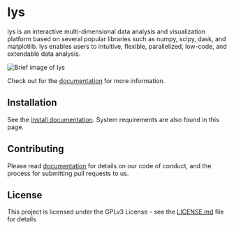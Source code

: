 # lys

lys is an interactive multi-dimensional data analysis and visualization platform based on several popular libraries such as numpy, scipy, dask, and matplotlib. lys enables users to intuitive, flexible, parallelized, low-code, and extendable data analysis.

![Brief image of lys](docs_src/image_top.png)

Check out for the [documentation](https://lys-devel.github.io/lys/index.html) for more information.

## Installation

See the [install documentation](https://lys-devel.github.io/lys/install.html). System requirements are also found in this page.

## Contributing

Please read [documentation](https://lys-devel.github.io/lys/contributing.html) for details on our code of conduct, and the process for submitting pull requests to us.

## License

This project is licensed under the GPLv3 License - see the [LICENSE.md](LICENSE.md) file for details

